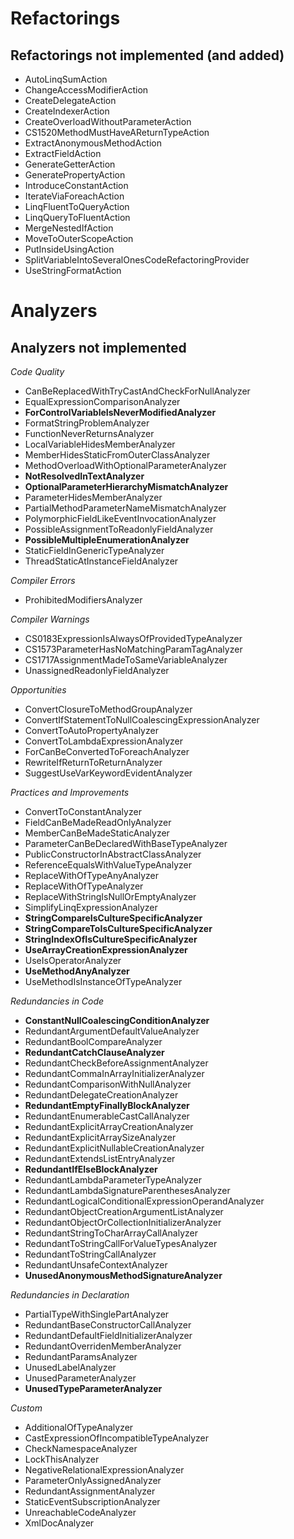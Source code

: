 ﻿Refactorings
============

Refactorings not implemented (and added)
-----------------------------------------

* AutoLinqSumAction
* ChangeAccessModifierAction
* CreateDelegateAction
* CreateIndexerAction
* CreateOverloadWithoutParameterAction
* CS1520MethodMustHaveAReturnTypeAction
* ExtractAnonymousMethodAction
* ExtractFieldAction
* GenerateGetterAction
* GeneratePropertyAction
* IntroduceConstantAction
* IterateViaForeachAction
* LinqFluentToQueryAction
* LinqQueryToFluentAction
* MergeNestedIfAction
* MoveToOuterScopeAction
* PutInsideUsingAction
* SplitVariableIntoSeveralOnesCodeRefactoringProvider
* UseStringFormatAction


Analyzers
=========

Analyzers not implemented
--------------------------

*Code Quality*

* CanBeReplacedWithTryCastAndCheckForNullAnalyzer
* EqualExpressionComparisonAnalyzer
* **ForControlVariableIsNeverModifiedAnalyzer**
* FormatStringProblemAnalyzer
* FunctionNeverReturnsAnalyzer
* LocalVariableHidesMemberAnalyzer
* MemberHidesStaticFromOuterClassAnalyzer
* MethodOverloadWithOptionalParameterAnalyzer
* **NotResolvedInTextAnalyzer**
* **OptionalParameterHierarchyMismatchAnalyzer**
* ParameterHidesMemberAnalyzer
* PartialMethodParameterNameMismatchAnalyzer
* PolymorphicFieldLikeEventInvocationAnalyzer
* PossibleAssignmentToReadonlyFieldAnalyzer
* **PossibleMultipleEnumerationAnalyzer**
* StaticFieldInGenericTypeAnalyzer
* ThreadStaticAtInstanceFieldAnalyzer

*Compiler Errors*

* ProhibitedModifiersAnalyzer

*Compiler Warnings*

* CS0183ExpressionIsAlwaysOfProvidedTypeAnalyzer
* CS1573ParameterHasNoMatchingParamTagAnalyzer
* CS1717AssignmentMadeToSameVariableAnalyzer
* UnassignedReadonlyFieldAnalyzer

*Opportunities*

* ConvertClosureToMethodGroupAnalyzer
* ConvertIfStatementToNullCoalescingExpressionAnalyzer
* ConvertToAutoPropertyAnalyzer
* ConvertToLambdaExpressionAnalyzer
* ForCanBeConvertedToForeachAnalyzer
* RewriteIfReturnToReturnAnalyzer
* SuggestUseVarKeywordEvidentAnalyzer

*Practices and Improvements*

* ConvertToConstantAnalyzer
* FieldCanBeMadeReadOnlyAnalyzer
* MemberCanBeMadeStaticAnalyzer
* ParameterCanBeDeclaredWithBaseTypeAnalyzer
* PublicConstructorInAbstractClassAnalyzer
* ReferenceEqualsWithValueTypeAnalyzer
* ReplaceWithOfTypeAnyAnalyzer
* ReplaceWithOfTypeAnalyzer
* ReplaceWithStringIsNullOrEmptyAnalyzer
* SimplifyLinqExpressionAnalyzer
* **StringCompareIsCultureSpecificAnalyzer**
* **StringCompareToIsCultureSpecificAnalyzer**
* **StringIndexOfIsCultureSpecificAnalyzer**
* **UseArrayCreationExpressionAnalyzer**
* UseIsOperatorAnalyzer
* **UseMethodAnyAnalyzer**
* UseMethodIsInstanceOfTypeAnalyzer

*Redundancies in Code*

* **ConstantNullCoalescingConditionAnalyzer**
* RedundantArgumentDefaultValueAnalyzer
* RedundantBoolCompareAnalyzer
* **RedundantCatchClauseAnalyzer**
* RedundantCheckBeforeAssignmentAnalyzer
* RedundantCommaInArrayInitializerAnalyzer
* RedundantComparisonWithNullAnalyzer
* RedundantDelegateCreationAnalyzer
* **RedundantEmptyFinallyBlockAnalyzer**
* RedundantEnumerableCastCallAnalyzer
* RedundantExplicitArrayCreationAnalyzer
* RedundantExplicitArraySizeAnalyzer
* RedundantExplicitNullableCreationAnalyzer
* RedundantExtendsListEntryAnalyzer
* **RedundantIfElseBlockAnalyzer**
* RedundantLambdaParameterTypeAnalyzer
* RedundantLambdaSignatureParenthesesAnalyzer
* RedundantLogicalConditionalExpressionOperandAnalyzer
* RedundantObjectCreationArgumentListAnalyzer
* RedundantObjectOrCollectionInitializerAnalyzer
* RedundantStringToCharArrayCallAnalyzer
* RedundantToStringCallForValueTypesAnalyzer
* RedundantToStringCallAnalyzer
* RedundantUnsafeContextAnalyzer
* **UnusedAnonymousMethodSignatureAnalyzer**

*Redundancies in Declaration*

* PartialTypeWithSinglePartAnalyzer
* RedundantBaseConstructorCallAnalyzer
* RedundantDefaultFieldInitializerAnalyzer
* RedundantOverridenMemberAnalyzer
* RedundantParamsAnalyzer
* UnusedLabelAnalyzer
* UnusedParameterAnalyzer
* **UnusedTypeParameterAnalyzer**

*Custom*

* AdditionalOfTypeAnalyzer
* CastExpressionOfIncompatibleTypeAnalyzer
* CheckNamespaceAnalyzer
* LockThisAnalyzer
* NegativeRelationalExpressionAnalyzer
* ParameterOnlyAssignedAnalyzer
* RedundantAssignmentAnalyzer
* StaticEventSubscriptionAnalyzer
* UnreachableCodeAnalyzer
* XmlDocAnalyzer

